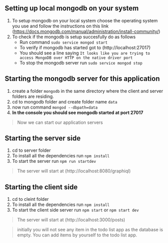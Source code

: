 ## Setting up local mongodb on your system
1. To setup mongodb on your local system choose the operating system you use and follow the instructions on this link        (https://docs.mongodb.com/manual/administration/install-community/)
2. To check if the mongodb is setup succesfully do as follows
   - Run command `sudo service mongod start`
   - To verify if mongodb has started got to (http://localhost:27017)
   - You should see a line saying `It looks like you are trying to access MongoDB over HTTP on the native driver port`
   - To stop the mongodb server run `sudo service mongod stop`

## Starting the mongodb server for this application
1. create a folder `mongodb` in the same directory where the client and server folders are residing.
2. cd to mongodb folder and create folder name `data`
3. now run command `mongod --dbpath=data`
4. **In the console you should see mongodb started at port 27017**

>Now we can start our application servers

## Starting the server side
1. cd to server folder
2. To install all the dependencies run `npm install`
3. To start the server run `npm run startdev `
>The server will start at (http://localhost:8080/graphiql)

## Starting the client side
1. cd to cleint folder
2. To install all the dependencies run `npm install`
3. To start the client side server run `npm start` or `npm start dev`
>The server will start at (http://localhost:3000/posts)

>initially you will not see any item in the todo list app as the database is empty. You can add items by yourself to the todo list app.
